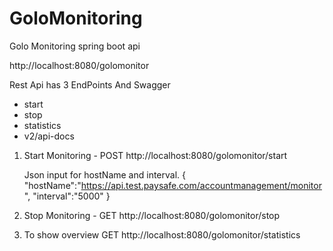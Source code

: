 # GoloMonitoring
Golo Monitoring spring boot api 

http://localhost:8080/golomonitor

Rest Api has 3 EndPoints And Swagger
- start
- stop
- statistics
- v2/api-docs


1. Start Monitoring -
      POST  http://localhost:8080/golomonitor/start
      
      Json input for hostName and interval.
      {
	      "hostName":"https://api.test.paysafe.com/accountmanagement/monitor",
	      "interval":"5000"
      }
 
2. Stop Monitoring - 
       GET  http://localhost:8080/golomonitor/stop
       
       
3. To show overview 
      GET http://localhost:8080/golomonitor/statistics
